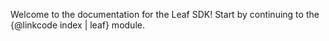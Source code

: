 Welcome to the documentation for the Leaf SDK! Start by continuing to the {@linkcode index | leaf} module.